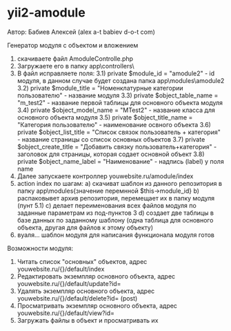 # yii2-amodule
Автор: Бабиев Алексей (alex a-t babiev d-o-t com)

Генератор модуля с объектом и вложением

1) скачиваете файл AmoduleControlle.php
2) Загружаете его в папку app\controllers\
3) В файл исправляете поля:
3.1) private $module_id = "amodule2" - id модуля, в данном случае будет создана папка app\modules\amodule2
3.2) private $module_title = "Номенклатурные категории пользователю" - название модуля
3.3) private $object_table_name = "m_test2" - название первой таблицы для основного объекта модуля
3.4) private $object_model_name = "MTest2" - название класса для основного объекта модуля
3.5) private $object_title_name = "Категория пользователю" - наименование освного объекта
3.6) private $object_list_title = "Список связок пользователь + категория" - название страницы со список основных объектов
3.7) private $object_create_title = "Добавить связку пользователь+категория" - заголовок для страницы, которая содает основной объект
3.8) private $object_name_label = "Наименование" - надпись (label) у поля name
4) Далее запускаете контроллер youwebsite.ru/amodule/index
5) action index по шагам:
a) скачиват шаблон из данного репозитория в папку app\modules\{значение перемнной $this->module_id}
b) распаковывет архив репозитория, перемещает их в папку модуля (пунт 5.1)
c) делает переименования всех файлов модуля по заданные параметрам из под-пунктов 3
d) создает две таблицы в базе данных по заданному шаблону (одна таблица для основного объекта, другая для файлов к этому объекту)
6) вуаля... шаблон модуля для написания функционала модуля готов

Возможности модуля:
1) Читать список "основных" объектов, адрес youwebsite.ru/{}/default/index
2) Редактировать экземпляр основного объекта, адрес youwebsite.ru/{}/default/update?id=
3) Удалять экземпляр основного объекта, адрес youwebsite.ru/{}/default/delete?id= (post)
4) Просматривать экземпляр основного объекта, адрес youwebsite.ru/{}/default/view?id=
5) Загружать файлы в объект и просматривать их



